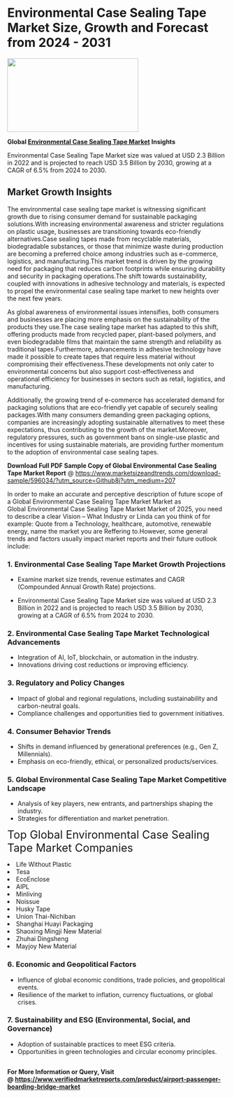 <H1>Environmental Case Sealing Tape Market Size, Growth and Forecast from 2024 - 2031</H1><img class="aligncenter size-medium wp-image-584254" src="https://thirdeyenews.in/wp-content/uploads/2024/09/Global-Market-Research-300x168.jpeg" alt="" width="300" height="168" /><p><strong>Global&nbsp;<a href="https://www.marketsizeandtrends.com/download-sample/596034/?utm_source=Github8j?utm_medium=207">Environmental Case Sealing Tape Market</a> Insights</strong></p><p>Environmental Case Sealing Tape Market size was valued at USD 2.3 Billion in 2022 and is projected to reach USD 3.5 Billion by 2030, growing at a CAGR of 6.5% from 2024 to 2030.</p><p><h2>Market Growth Insights</h2> <p>The environmental case sealing tape market is witnessing significant growth due to rising consumer demand for sustainable packaging solutions.With increasing environmental awareness and stricter regulations on plastic usage, businesses are transitioning towards eco-friendly alternatives.Case sealing tapes made from recyclable materials, biodegradable substances, or those that minimize waste during production are becoming a preferred choice among industries such as e-commerce, logistics, and manufacturing.This market trend is driven by the growing need for packaging that reduces carbon footprints while ensuring durability and security in packaging operations.The shift towards sustainability, coupled with innovations in adhesive technology and materials, is expected to propel the environmental case sealing tape market to new heights over the next few years.</p> <p>As global awareness of environmental issues intensifies, both consumers and businesses are placing more emphasis on the sustainability of the products they use.The case sealing tape market has adapted to this shift, offering products made from recycled paper, plant-based polymers, and even biodegradable films that maintain the same strength and reliability as traditional tapes.Furthermore, advancements in adhesive technology have made it possible to create tapes that require less material without compromising their effectiveness.These developments not only cater to environmental concerns but also support cost-effectiveness and operational efficiency for businesses in sectors such as retail, logistics, and manufacturing.</p> <p>Additionally, the growing trend of e-commerce has accelerated demand for packaging solutions that are eco-friendly yet capable of securely sealing packages.With many consumers demanding green packaging options, companies are increasingly adopting sustainable alternatives to meet these expectations, thus contributing to the growth of the market.Moreover, regulatory pressures, such as government bans on single-use plastic and incentives for using sustainable materials, are providing further momentum to the adoption of environmental case sealing tapes.</p> <p><span class=""><strong>Download Full PDF Sample Copy of Global Environmental Case Sealing Tape Market Report</strong> @ <a href="https://www.marketsizeandtrends.com/download-sample/596034/?utm_source=Github8j?utm_medium=207" target="_blank">https://www.marketsizeandtrends.com/download-sample/596034/?utm_source=Github8j?utm_medium=207</a></span></p><p>In order to make an accurate and perceptive description of future scope of a Global&nbsp;Environmental Case Sealing Tape Market Market as Global&nbsp;Environmental Case Sealing Tape Market Market of 2025, you need to describe a clear Vision &ndash; What Industry or Linda can you think of for example: Quote from a Technology, healthcare, automotive, renewable energy, name the market you are Reffering to.However, some general trends and factors usually impact market reports and their future outlook include:</p><h3>1.&nbsp;<strong>Environmental Case Sealing Tape Market Growth Projections</strong></h3><ul><li>Examine market size trends, revenue estimates and CAGR (Compounded Annual Growth Rate) projections.</li><li><p>Environmental Case Sealing Tape Market size was valued at USD 2.3 Billion in 2022 and is projected to reach USD 3.5 Billion by 2030, growing at a CAGR of 6.5% from 2024 to 2030.</p></li></ul><h3>2.&nbsp;<strong>Environmental Case Sealing Tape Market Technological Advancements</strong></h3><ul><li>Integration of AI, IoT, blockchain, or automation in the industry.</li><li>Innovations driving cost reductions or improving efficiency.</li></ul><h3>3.&nbsp;<strong>Regulatory and Policy Changes</strong></h3><ul><li>Impact of global and regional regulations, including sustainability and carbon-neutral goals.</li><li>Compliance challenges and opportunities tied to government initiatives.</li></ul><h3>4.&nbsp;<strong>Consumer Behavior Trends</strong></h3><ul><li>Shifts in demand influenced by generational preferences (e.g., Gen Z, Millennials).</li><li>Emphasis on eco-friendly, ethical, or personalized products/services.</li></ul><h3>5.&nbsp;<strong>Global Environmental Case Sealing Tape Market Competitive Landscape</strong></h3><ul><li>Analysis of key players, new entrants, and partnerships shaping the industry.</li><li>Strategies for differentiation and market penetration.</li></ul><p data-pm-slice="1 1 []"><span style="color: inherit; font-family: inherit; font-size: 25px;">Top Global Environmental Case Sealing Tape Market Companies</span></p><div class="" data-test-id=""><p><li>Life Without Plastic</li><li> Tesa</li><li> EcoEnclose</li><li> AIPL</li><li> Minliving</li><li> Noissue</li><li> Husky Tape</li><li> Union Thai-Nichiban</li><li> Shanghai Huayi Packaging</li><li> Shaoxing Mingji New Material</li><li> Zhuhai Dingsheng</li><li> Mayjoy New Material</li></p></div><h3>6.&nbsp;<strong>Economic and Geopolitical Factors</strong></h3><ul><li>Influence of global economic conditions, trade policies, and geopolitical events.</li><li>Resilience of the market to inflation, currency fluctuations, or global crises.</li></ul><h3>7.&nbsp;<strong>Sustainability and ESG (Environmental, Social, and Governance)</strong></h3><ul><li>Adoption of sustainable practices to meet ESG criteria.</li><li>Opportunities in green technologies and circular economy principles.</li></ul><h2><strong style="font-size: 14px;">For More Information or Query, Visit @&nbsp;</strong><a style="background-color: #ffffff; font-size: 14px;" href="https://www.marketsizeandtrends.com/report/environmental-case-sealing-tape-market/" target="_blank">https://www.verifiedmarketreports.com/product/airport-passenger-boarding-bridge-market</a></h2>